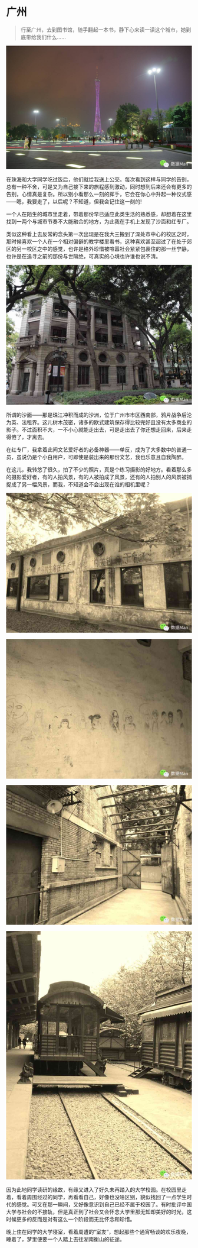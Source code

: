 # 广州

> 行至广州，去到图书馆，随手翻起一本书，静下心来读一读这个城市，她到底带给我们什么......

![](img/07-guangzhou/01.jpg)

在珠海和大学同学吃过饭后，他们就给我送上公交。每次看到这样与同学的告别，总有一种不舍，可是又为自己接下来的旅程感到激动，同时想到后来还会有更多的告别，心情真是复杂。所以别小看那么一刻的挥手，它会在你心中升起一种仪式感——嗯，我要走了，以后呢？不知道，但我会记住这一刻的!

一个人在陌生的城市里走着，带着那份早已适应此类生活的熟悉感，却想着在这里找到一两个与城市节奏不大能融合的地方，为此我在手机上发现了沙面和红专厂。

类似这种看上去反常的念头第一次出现是在我大三搬到了深处市中心的校区之时，那时候喜欢一个人在一个相对偏僻的教学楼里看书，这种喜欢甚至超过了在处于郊区的另一校区之中的感觉，也许是格外珍惜被喧嚣社会紧紧包裹住的那一丝宁静，也许是在追寻之前的那份与世隔绝，可真实的心境也许谁也说不清。

![](img/07-guangzhou/02.jpg)

所谓的沙面——那是珠江冲积而成的沙洲，位于广州市市区西南部，鸦片战争后沦为英、法租界。这儿树木茂密，诸多的欧式建筑保存得比较完好且没有太多商业的影子。不过面积不大，一不小心就能走出去，可是走出去了你还想走回来，后来走得倦了，才离去。

在红专厂，我拿着此间文艺爱好者的必备神器——单反，成为了大多数中的普通一员，虽说仍是个小白用户，可即使是装出来的那份文艺，我也乐意且自我陶醉。

在这儿，我转悠了很久，拍了不少的照片，真是个练习摄影的好地方。看着那么多的摄影爱好者，有的人拍风景，有的人被拍成了风景，还有的人拍别人的风景被捕捉成了另一幅风景，而我，不知道会不会出现在谁的相机里呢？

![](img/07-guangzhou/03.jpg)

![](img/07-guangzhou/04.jpg)

![](img/07-guangzhou/05.jpg)

![](img/07-guangzhou/06.jpg)

因为此地同学读研的缘故，有缘又进入了好久未再踏入的大学校园。在校园里走着，看着周围经过的同学，再看看自己，好像也没啥区别，貌似找回了一点学生时代的感觉。可又在那一瞬间，又好像意识到自己已经不属于校园了。有时批评中国大学与社会的不接轨，但是真正到了社会又会怀念大学里那无知却美好的时光，这时候更多的反而是对有这么一个阶段而无比怀念和珍惜。

晚上住在同学的大学寝室，看着周遭的“室友”，想起那些个通宵畅谈的欢乐夜晚，睡着了，梦里便要一个人踏上去往湖南衡山的征途。
